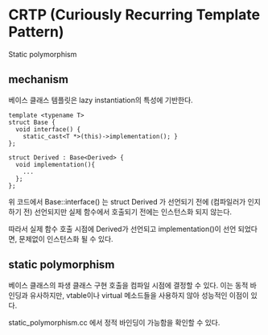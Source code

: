# CRTP (Curiously Recurring Template Pattern)
Static polymorphism

## mechanism
베이스 클래스 템플릿은 lazy instantiation의 특성에 기반한다.

```
template <typename T>
struct Base {
  void interface() { 
    static_cast<T *>(this)->implementation(); }  
};

struct Derived : Base<Derived> {
  void implementation(){
    ...
  };  
};
```
위 코드에서 Base<Derived>::interface() 는 struct Derived 가 선언되기 전에 (컴파일러가 인지하기 전) 선언되지만 실제 함수에서 호출되기 전에는 인스턴스화 되지 않는다.

따라서 실제 함수 호출 시점에 Derived가 선언되고 implementation()이 선언 되었다면, 문제없이 인스턴스화 될 수 있다.


## static polymorphism
베이스 클래스의 파생 클래스 구현 호출을 컴파일 시점에 결정할 수 있다. 이는 동적 바인딩과 유사하지만, vtable이나 virtual 메소드들을 사용하지 않아 성능적인 이점이 있다.

static_polymorphism.cc 에서 정적 바인딩이 가능함을 확인할 수 있다.





